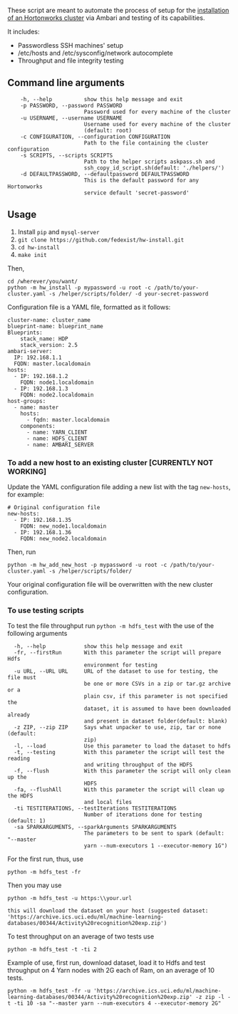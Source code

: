 These script are meant to automate the process of setup for the [installation of an Hortonworks cluster](https://docs.hortonworks.com/HDPDocuments/Ambari-2.4.2.0/bk_ambari-installation/content/ch_Getting_Ready.html) via Ambari and testing of its capabilities.

It includes:

 * Passwordless SSH machines' setup
 * /etc/hosts and /etc/sysconfig/network autocomplete
 * Throughput and file integrity testing

## Command line arguments

        -h, --help          show this help message and exit
        -p PASSWORD, --password PASSWORD
                            Password used for every machine of the cluster
        -u USERNAME, --username USERNAME
                            Username used for every machine of the cluster
                            (default: root)
        -c CONFIGURATION, --configuration CONFIGURATION
                            Path to the file containing the cluster configuration
        -s SCRIPTS, --scripts SCRIPTS
                            Path to the helper scripts askpass.sh and
                            ssh_copy_id_script.sh(default: './helpers/')
        -d DEFAULTPASSWORD, --defaultpassword DEFAULTPASSWORD
                            This is the default password for any Hortonworks
                            service default 'secret-password'
				

## Usage

1. Install ```pip``` and ```mysql-server```
2. ```git clone https://github.com/fedexist/hw-install.git```
3. ```cd hw-install```
4. ```make init```

Then,

    cd /wherever/you/want/
	python -m hw_install -p mypassword -u root -c /path/to/your-cluster.yaml -s /helper/scripts/folder/ -d your-secret-password

Configuration file is a YAML file, formatted as it follows:

    cluster-name: cluster_name
    blueprint-name: blueprint_name
    Blueprints:
        stack_name: HDP
        stack_version: 2.5
    ambari-server:
      IP: 192.168.1.1
      FQDN: master.localdomain
    hosts:
      - IP: 192.168.1.2
        FQDN: node1.localdomain
      - IP: 192.168.1.3
        FQDN: node2.localdomain
    host-groups:
      - name: master
        hosts:
          - fqdn: master.localdomain
        components:
          - name: YARN_CLIENT
          - name: HDFS_CLIENT
          - name: AMBARI_SERVER

	
### To add a new host to  an existing cluster [CURRENTLY NOT WORKING]

Update the YAML configuration file adding a new list with the tag ```new-hosts```, for example:
    
    # Original configuration file
    new-hosts:
      - IP: 192.168.1.35
        FQDN: new_node1.localdomain
      - IP: 192.168.1.36
        FQDN: new_node2.localdomain

Then, run

    python -m hw_add_new_host -p mypassword -u root -c /path/to/your-cluster.yaml -s /helper/scripts/folder/
    
Your original configuration file will be overwritten with the new cluster configuration.

### To use testing scripts

To test the file throughput run ```python -m hdfs_test``` with the use of the following arguments

      -h, --help            show this help message and exit
      -fr, --firstRun       With this parameter the script will prepare Hdfs
                            environment for testing
      -u URL, --URL URL     URL of the dataset to use for testing, the file must
                            be one or more CSVs in a zip or tar.gz archive or a
                            plain csv, if this parameter is not specified the
                            dataset, it is assumed to have been downloaded already
                            and present in dataset folder(default: blank)
      -z ZIP, --zip ZIP     Says what unpacker to use, zip, tar or none (default:
                            zip)
      -l, --load            Use this parameter to load the dataset to hdfs
      -t, --testing         With this parameter the script will test the reading
                            and writing throughput of the HDFS
      -f, --flush           With this parameter the script will only clean up the
                            HDFS
      -fa, --flushAll       With this parameter the script will clean up the HDFS
                            and local files
      -ti TESTITERATIONS, --testIterations TESTITERATIONS
                            Number of iterations done for testing (default: 1)
      -sa SPARKARGUMENTS, --sparkArguments SPARKARGUMENTS
                            The parameters to be sent to spark (default: "--master
                            yarn --num-executors 1 --executor-memory 1G")

For the first run, thus, use 

	python -m hdfs_test -fr
	
Then you may use 

	python -m hdfs_test -u https:\\your.url
	
	this will download the dataset on your host (suggested dataset: 'https://archive.ics.uci.edu/ml/machine-learning-databases/00344/Activity%20recognition%20exp.zip')

To test throughput on an average of two tests use
	
	python -m hdfs_test -t -ti 2
	
Example of use, first run, download dataset, load it to Hdfs and test throughput on 4 Yarn nodes with 2G each of Ram, on an average of 10 tests.

	python -m hdfs_test -fr -u 'https://archive.ics.uci.edu/ml/machine-learning-databases/00344/Activity%20recognition%20exp.zip' -z zip -l -t -ti 10 -sa "--master yarn --num-executors 4 --executor-memory 2G"
	